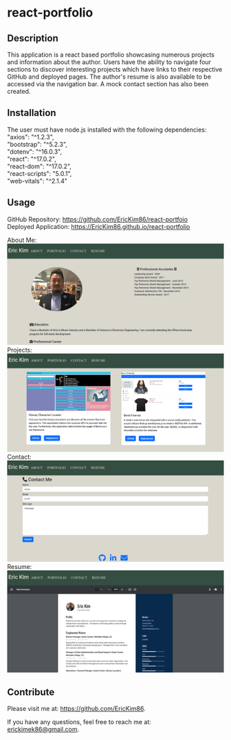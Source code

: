 # react-portfolio

  ## Description
 This application is a react based portfolio showcasing numerous projects and information about the author.  Users have the ability to navigate four sections to discover interesting projects which have links to their respective GitHub and deployed pages.  The author's resume is also available to be accessed via the navigation bar.  A mock contact section has also been created.

  ## Installation<br/>
  The user must have node.js installed with the following dependencies: <br/>
    "axios": "^1.2.3",<br/>
    "bootstrap": "^5.2.3",<br/>
    "dotenv": "^16.0.3",<br/>
    "react": "^17.0.2",<br/>
    "react-dom": "^17.0.2",<br/>
    "react-scripts": "5.0.1",<br/>
    "web-vitals": "^2.1.4"<br/>

  ## Usage
  GitHub Repository: https://github.com/EricKim86/react-portfoio <br/>
  Deployed Application: https://EricKim86.github.io/react-portfolio<br/>

  About Me:<br/>
  <img src="https://github.com/EricKim86/react-portfolio/blob/main/src/images/example.png?raw=true" width="600"/><br/>
  Projects:<br/>
  <img src="https://github.com/EricKim86/react-portfolio/blob/main/src/images/example4.png?raw=true" width="600"/><br/>
  Contact:<br/>
  <img src="https://github.com/EricKim86/react-portfolio/blob/main/src/images/example2.png?raw=true" width="600"/><br/>
  Resume:<br/>
  <img src="https://github.com/EricKim86/react-portfolio/blob/main/src/images/example3.png?raw=true" width="600"/><br/>


  ## Contribute
  Please visit me at: https://github.com/EricKim86. 

  If you have any questions, feel free to reach me at: erickimek86@gmail.com.

